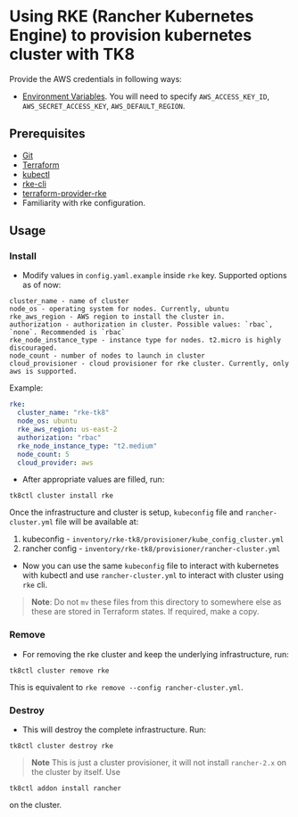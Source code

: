 # Using RKE (Rancher Kubernetes Engine) to provision kubernetes cluster with TK8

Provide the AWS credentials in following ways:

* [Environment Variables](https://docs.aws.amazon.com/cli/latest/userguide/cli-environment.html). You will need to specify `AWS_ACCESS_KEY_ID`, `AWS_SECRET_ACCESS_KEY`, `AWS_DEFAULT_REGION`.

## Prerequisites

* [Git](https://git-scm.com/)
* [Terraform](https://www.terraform.io/downloads.html)
* [kubectl](https://kubernetes.io/docs/tasks/tools/install-kubectl/)
* [rke-cli](https://github.com/rancher/rke)
* [terraform-provider-rke](https://github.com/yamamoto-febc/terraform-provider-rke)
* Familiarity with rke configuration.

## Usage

### Install

* Modify values in `config.yaml.example` inside `rke` key. Supported options as of now:

```plain
cluster_name - name of cluster
node_os - operating system for nodes. Currently, ubuntu
rke_aws_region - AWS region to install the cluster in.
authorization - authorization in cluster. Possible values: `rbac`, `none`. Recommended is `rbac`
rke_node_instance_type - instance type for nodes. t2.micro is highly discouraged.
node_count - number of nodes to launch in cluster
cloud_provisioner - cloud provisioner for rke cluster. Currently, only aws is supported.
```

Example:

```yaml
rke:
  cluster_name: "rke-tk8"
  node_os: ubuntu
  rke_aws_region: us-east-2
  authorization: "rbac"
  rke_node_instance_type: "t2.medium"
  node_count: 5
  cloud_provider: aws
```

* After appropriate values are filled, run:

```shell
tk8ctl cluster install rke
```

Once the infrastructure and cluster is setup, `kubeconfig` file and `rancher-cluster.yml` file will be available at:

1. kubeconfig - `inventory/rke-tk8/provisioner/kube_config_cluster.yml`
2. rancher config - `inventory/rke-tk8/provisioner/rancher-cluster.yml`

* Now you can use the same `kubeconfig` file to interact with kubernetes with kubectl and use `rancher-cluster.yml` to interact with cluster using `rke` cli.

> **Note**: Do not `mv` these files from this directory to somewhere else as these are stored in Terraform states. If required, make a copy.

### Remove

* For removing the rke cluster and keep the underlying infrastructure, run:

```shell
tk8ctl cluster remove rke
```

This is equivalent to `rke remove --config rancher-cluster.yml`.

### Destroy

* This will destroy the complete infrastructure. Run:

```shell
tk8ctl cluster destroy rke
```

> **Note** This is just a cluster provisioner, it will not install `rancher-2.x` on the cluster by itself. Use

```shell
tk8ctl addon install rancher
```

on the cluster.
